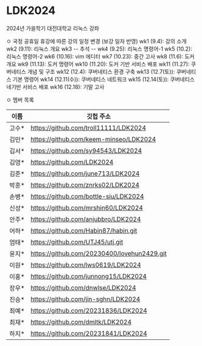 # LDK2024
2024년 가을학기 대전대학교 리눅스 강좌

ㅇ 국정 공휴일 휴강에 따른 강의 일정 변경 (보강 일자 반영)
wk1 (9.4): 강의 소개
wk2 (9.11): 리눅스 개요
wk3   -- 추석 --
wk4 (9.25): 리눅스 명령어-1
wk5 (10.2): 리눅스 명령어-2
wk6 (10.16): vim 에디터
wk7 (10.23): 중간 고사
wk8 (11.6): 도커 개요
wk9 (11.13): 도커 명령어
wk10 (11.20): 도커 기반 서비스 배포
wk11 (11.27): 쿠버네티스 개념 및 구조
wk12 (12.4): 쿠버네티스 환경 구축
wk13 (12.7(토)): 쿠버네티스 기본 명령어
wk14 (12.11(수)): 쿠버네티스 네트워크
wk15 (12.14(토)): 쿠버네티스 네기반 서비스 배포
wk16 (12.18): 기말 고사


ㅇ 멤버 목록

|이름|깃헙 주소|
|------|---|
|고수*	|https://github.com/troll11111/LDK2024 |
|김민*	|https://github.com/keem-minseo/LDK2024 |
|김서*	|https://github.com/sy94543/LDK2024 |
|김영*	|https://github.com/LDK2024 |
|김준*	|https://github.com/june713/LDK2024 |
|박훈*	|https://github.com/znrks02/LDK2024 |
|손병*	|https://github.com/bottle-siu/LDK2024 |
|신성*	|https://github.com/mrshin60/LDK2024 |
|안주*	|https://github.com/anjubbro/LDK2024 |
|어하*	|https://github.com/Habin87/habin.git |
|엄태*	|https://github.com/UTJ45/utj.git |
|윤지*	|https://github.com/20230400/lovehun2429.git |
|이원*	|https://github.com/lws0619/LDK2024 |
|이홍*	|https://github.com/junnong15/LDK2024 |
|장우*	|https://github.com/dnwlse/LDK2024 |
|진승*	|https://github.com/jin-sghn/LDK2024 |
|최예*	|https://github.com/20231836/LDK2024 |
|최재*	|https://github.com/dmltk/LDK2024 |
|하지*	|https://github.com/20231841/LDK2024 |


